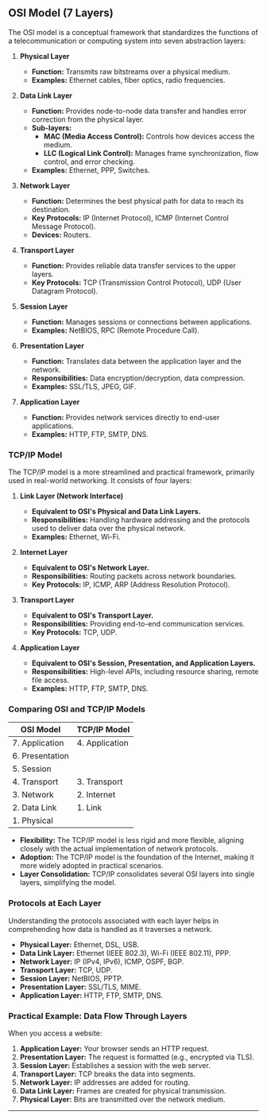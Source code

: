 ## OSI Model (7 Layers)

The OSI model is a conceptual framework that standardizes the functions of a telecommunication or computing system into seven abstraction layers:

1. **Physical Layer**
   - **Function:** Transmits raw bitstreams over a physical medium.
   - **Examples:** Ethernet cables, fiber optics, radio frequencies.
   
2. **Data Link Layer**
   - **Function:** Provides node-to-node data transfer and handles error correction from the physical layer.
   - **Sub-layers:** 
     - **MAC (Media Access Control):** Controls how devices access the medium.
     - **LLC (Logical Link Control):** Manages frame synchronization, flow control, and error checking.
   - **Examples:** Ethernet, PPP, Switches.

3. **Network Layer**
   - **Function:** Determines the best physical path for data to reach its destination.
   - **Key Protocols:** IP (Internet Protocol), ICMP (Internet Control Message Protocol).
   - **Devices:** Routers.

4. **Transport Layer**
   - **Function:** Provides reliable data transfer services to the upper layers.
   - **Key Protocols:** TCP (Transmission Control Protocol), UDP (User Datagram Protocol).
   
5. **Session Layer**
   - **Function:** Manages sessions or connections between applications.
   - **Examples:** NetBIOS, RPC (Remote Procedure Call).

6. **Presentation Layer**
   - **Function:** Translates data between the application layer and the network.
   - **Responsibilities:** Data encryption/decryption, data compression.
   - **Examples:** SSL/TLS, JPEG, GIF.

7. **Application Layer**
   - **Function:** Provides network services directly to end-user applications.
   - **Examples:** HTTP, FTP, SMTP, DNS.

### TCP/IP Model

The TCP/IP model is a more streamlined and practical framework, primarily used in real-world networking. It consists of four layers:

1. **Link Layer (Network Interface)**
   - **Equivalent to OSI's Physical and Data Link Layers.**
   - **Responsibilities:** Handling hardware addressing and the protocols used to deliver data over the physical network.
   - **Examples:** Ethernet, Wi-Fi.

2. **Internet Layer**
   - **Equivalent to OSI's Network Layer.**
   - **Responsibilities:** Routing packets across network boundaries.
   - **Key Protocols:** IP, ICMP, ARP (Address Resolution Protocol).

3. **Transport Layer**
   - **Equivalent to OSI's Transport Layer.**
   - **Responsibilities:** Providing end-to-end communication services.
   - **Key Protocols:** TCP, UDP.

4. **Application Layer**
   - **Equivalent to OSI's Session, Presentation, and Application Layers.**
   - **Responsibilities:** High-level APIs, including resource sharing, remote file access.
   - **Examples:** HTTP, FTP, SMTP, DNS.

### Comparing OSI and TCP/IP Models

| **OSI Model**           | **TCP/IP Model**          |
|-------------------------|---------------------------|
| 7. Application          | 4. Application            |
| 6. Presentation         |                           |
| 5. Session              |                           |
| 4. Transport            | 3. Transport              |
| 3. Network              | 2. Internet               |
| 2. Data Link            | 1. Link                   |
| 1. Physical             |                           |

- **Flexibility:** The TCP/IP model is less rigid and more flexible, aligning closely with the actual implementation of network protocols.
- **Adoption:** The TCP/IP model is the foundation of the Internet, making it more widely adopted in practical scenarios.
- **Layer Consolidation:** TCP/IP consolidates several OSI layers into single layers, simplifying the model.

### Protocols at Each Layer

Understanding the protocols associated with each layer helps in comprehending how data is handled as it traverses a network.

- **Physical Layer:** Ethernet, DSL, USB.
- **Data Link Layer:** Ethernet (IEEE 802.3), Wi-Fi (IEEE 802.11), PPP.
- **Network Layer:** IP (IPv4, IPv6), ICMP, OSPF, BGP.
- **Transport Layer:** TCP, UDP.
- **Session Layer:** NetBIOS, PPTP.
- **Presentation Layer:** SSL/TLS, MIME.
- **Application Layer:** HTTP, FTP, SMTP, DNS.

### Practical Example: Data Flow Through Layers

When you access a website:

1. **Application Layer:** Your browser sends an HTTP request.
2. **Presentation Layer:** The request is formatted (e.g., encrypted via TLS).
3. **Session Layer:** Establishes a session with the web server.
4. **Transport Layer:** TCP breaks the data into segments.
5. **Network Layer:** IP addresses are added for routing.
6. **Data Link Layer:** Frames are created for physical transmission.
7. **Physical Layer:** Bits are transmitted over the network medium.

---

